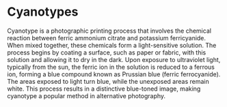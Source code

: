# Cyanotypes
Cyanotype is a photographic printing process that involves the chemical reaction between ferric ammonium citrate and potassium ferricyanide. When mixed together, these chemicals form a light-sensitive solution. The process begins by coating a surface, such as paper or fabric, with this solution and allowing it to dry in the dark. Upon exposure to ultraviolet light, typically from the sun, the ferric ion in the solution is reduced to a ferrous ion, forming a blue compound known as Prussian blue (ferric ferrocyanide). The areas exposed to light turn blue, while the unexposed areas remain white. This process results in a distinctive blue-toned image, making cyanotype a popular method in alternative photography.